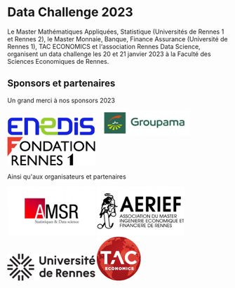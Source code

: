 # Data Challenge 2023

Le Master Mathématiques Appliquées, Statistique (Universités de Rennes 1 et Rennes 2), le Master Monnaie, Banque, Finance Assurance (Université de Rennes 1), TAC ECONOMICS et l‘association Rennes Data Science, organisent un data challenge les 20 et 21 janvier 2023 à la Faculté des Sciences Economiques de Rennes.


## Sponsors et partenaires

Un grand merci à nos sponsors 2023

<a href="https://www.enedis.fr" target="_blank"><img src="img/logo_enedis.png" width="200"></a> &nbsp;&nbsp; <a href="https://www.groupama.fr/" target="_blank"><img src="img/Groupama_FB_RVB.jpg" width="200"></a> &nbsp;&nbsp; <a href="https://fondation.univ-rennes.fr/" target="_blank"><img src="img/logo-Fondation-Rennes1-couleur-nobaseline.png" width="200"></a>

Ainsi qu'aux organisateurs et partenaires

<a href="https://eco.univ-rennes.fr/amsr" target="_blank"><img src="img/logo_amsr.jpg" width="200"></a> <a href="https://eco.univ-rennes.fr/aerief" target="_blank"><img src="img/logo_aerief.jpg" width="200"></a> <a href="https://www.univ-rennes.fr/" target="_blank"><img src="img/UNIRENNES_LOGOnoir_0.png" width="200"></a> <a href="https://taceconomics.com" target="_blank"><img src="img/taceconomics-100px-white.png" width="100"></a>
